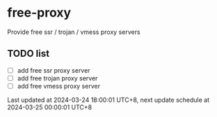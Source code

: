 
# free-proxy
Provide free ssr / trojan / vmess proxy servers


## TODO list
- [ ] add free ssr proxy server
- [ ] add free trojan proxy server
- [ ] add free vmess proxy server

Last updated at 2024-03-24 18:00:01 UTC+8, next update schedule at 2024-03-25 00:00:01 UTC+8

